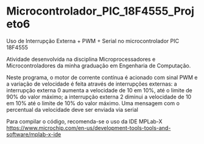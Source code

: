 # Microcontrolador_PIC_18F4555_Projeto6
Uso de Interrupção Externa + PWM + Serial no microcontrolador PIC 18F4555

Atividade desenvolvida na disciplina Microprocessadores e Microcontroladores da minha graduação em Engenharia de Computação.

Neste programa, o motor de corrente contínua é acionado com sinal PWM e a variação de velocidade é feita através de interrupções externas: a interrupção externa 0 aumenta a velocidade de 10 em 10%, até o limite de 90% do valor máximo; a interrupção externa 2 diminui a velocidade de 10 em 10% até o limite de 10% do valor máximo. Uma mensagem com o percentual da velocidade deve ser enviada via serial

Para compilar o código, recomenda-se o uso da IDE MPLab-X https://www.microchip.com/en-us/development-tools-tools-and-software/mplab-x-ide

